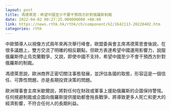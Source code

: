 ```yaml
---
layout: post
title: 馮德萊恩：希望中國至少不要干預西方針對俄羅斯制裁
date: 2022-04-02 00:27:25.000000000 +08:00
link: https://news.rthk.hk/rthk/ch/component/k2/1642113-20220402.htm
categories: rthk
---
```


中歐領導人以視像方式兩年來再次舉行峰會。歐盟委員會主席馮德萊恩會後說，在很多議題上，雙方交流了明確的相反觀點，但歐方表達希望中國運用影響力，說服俄羅斯停止烏克蘭戰爭，又說，即使中國不支持，希望中國至少不會干預西方針對俄羅斯的制裁。 

馮德萊恩說，歐洲商界正密切關注事態發展，並評估各國的取態，形容這是一個信任、可靠性問題，亦是長期投資決策的問題。

歐洲理事會主席米歇爾說，將對任何在財政或軍事上援助俄羅斯的企圖保持警惕。任何規避制裁或企圖向俄羅斯提供援助都會拖長戰爭，將導致更多人死亡和更大的經濟影響，不符合任何人的長期利益。
